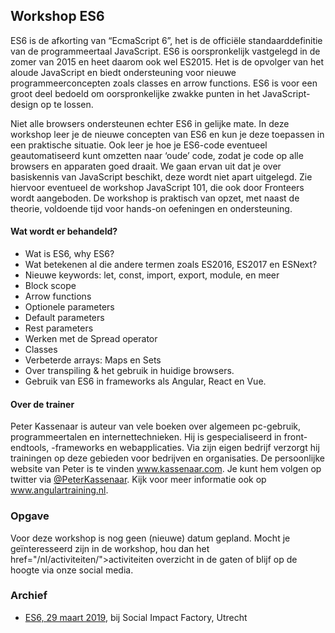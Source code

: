<h2>Workshop ES6</h2>
<p>ES6 is de afkorting van “EcmaScript 6”, het is de officiële standaarddefinitie van de programmeertaal JavaScript. ES6 is oorspronkelijk vastgelegd in de zomer van 2015 en heet daarom ook wel ES2015. Het is de opvolger van het aloude JavaScript en biedt ondersteuning voor nieuwe programmeerconcepten zoals classes en arrow functions. ES6 is voor een groot deel bedoeld om oorspronkelijke zwakke punten in het JavaScript-design op te lossen.</p>
<p>Niet alle browsers ondersteunen echter ES6 in gelijke mate. In deze workshop leer je de nieuwe concepten van ES6 en kun je deze toepassen in een praktische situatie. Ook leer je hoe je ES6-code eventueel geautomatiseerd kunt omzetten naar ‘oude’ code, zodat je code op alle browsers en apparaten goed draait. We gaan ervan uit dat je over basiskennis van JavaScript beschikt, deze wordt niet apart uitgelegd. Zie hiervoor eventueel de workshop JavaScript 101, die ook door Fronteers wordt aangeboden. De workshop is praktisch van opzet, met naast de theorie, voldoende tijd voor hands-on oefeningen en ondersteuning.</p>
<h4>Wat wordt er behandeld?</h4>
<ul>
<li>Wat is ES6, why ES6?</li>
<li>Wat betekenen al die andere termen zoals ES2016, ES2017 en ESNext?</li>
<li>Nieuwe keywords: let, const, import, export, module, en meer</li>
<li>Block scope</li>
<li>Arrow functions</li>
<li>Optionele parameters</li>
<li>Default parameters</li>
<li>Rest parameters</li>
<li>Werken met de Spread operator</li>
<li>Classes</li>
<li>Verbeterde arrays: Maps en Sets</li>
<li>Over transpiling &amp; het gebruik in huidige browsers.</li>
<li>Gebruik van ES6 in frameworks als Angular, React en Vue.</li>
</ul>
<h4>Over de trainer</h4>
<p>Peter Kassenaar is auteur van vele boeken over algemeen pc-gebruik, programmeertalen en internettechnieken. Hij is gespecialiseerd in front-endtools, -frameworks en webapplicaties. Via zijn eigen bedrijf verzorgt hij  trainingen op deze gebieden voor bedrijven en organisaties. De persoonlijke website van Peter is te vinden <a href="https://www.kassenaar.com">www.kassenaar.com</a>. Je kunt hem volgen op twitter via <a href="https://www.twitter.com/PeterKassenaar">@PeterKassenaar</a>. Kijk voor meer informatie ook op <a href="https://www.angulartraining.nl">www.angulartraining.nl</a>.</p>
<h3>Opgave</h3>
<p>Voor deze workshop is nog geen (nieuwe) datum gepland. Mocht je geïnteresseerd zijn in de workshop, hou dan het href="/nl/activiteiten/">activiteiten overzicht</a> in de gaten of blijf op de hoogte via onze social media.</p>
<h3>Archief</h3>
<ul>
<li><a href="/nl/workshops-archief/es6/es6-29-maart-2019">ES6, 29 maart 2019</a>, bij Social Impact Factory, Utrecht</li>
</ul>
